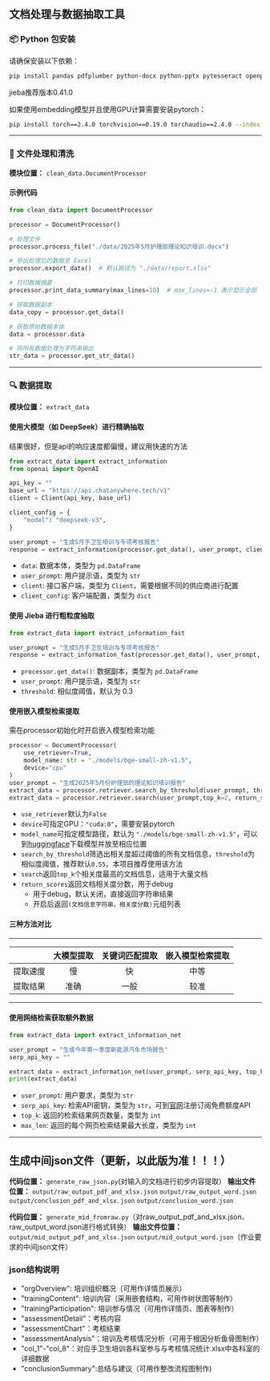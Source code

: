 ## 文档处理与数据抽取工具

### 📦 Python 包安装

请确保安装以下依赖：

```bash
pip install pandas pdfplumber python-docx python-pptx pytesseract openpyxl jieba openai requests beautifulsoup4 sentence_transformers hnswlib
```
jieba推荐版本0.41.0

如果使用embedding模型并且使用GPU计算需要安装pytorch：
```bash
pip install torch==2.4.0 torchvision==0.19.0 torchaudio==2.4.0 --index-url https://download.pytorch.org/whl/cu124
```
---

### 🧹 文件处理和清洗

**模块位置：** `clean_data.DocumentProcessor`

#### 示例代码

```python
from clean_data import DocumentProcessor

processor = DocumentProcessor()

# 处理文件
processor.process_file("./data/2025年5月护理部理论知识培训.docx")

# 导出处理后的数据至 Excel
processor.export_data()  # 默认路径为 "./data/report.xlsx"

# 打印数据摘要
processor.print_data_summary(max_lines=10)  # max_lines=-1 表示显示全部

# 获取数据副本
data_copy = processor.get_data()

# 获取原始数据本体
data = processor.data

# 将所有数据处理为字符串输出
str_data = processor.get_str_data()
```

---

### 🔍 数据提取

**模块位置：** `extract_data`

#### 使用大模型（如 DeepSeek）进行精确抽取
结果很好，但是api的响应速度都偏慢，建议用快速的方法

```python
from extract_data import extract_information
from openai import OpenAI

api_key = ""
base_url = "https://api.chatanywhere.tech/v1"
client = Client(api_key, base_url)

client_config = {
    "model": "deepseek-v3",
}

user_prompt = "生成5月手卫生培训与专项考核报告"
response = extract_information(processor.get_data(), user_prompt, client, client_config)
```

- `data`: 数据本体，类型为 `pd.DataFrame`
- `user_prompt`: 用户提示语，类型为 `str`
- `client`: 接口客户端，类型为 `Client`，需要根据不同的供应商进行配置
- `client_config`: 客户端配置，类型为 `dict`

#### 使用 Jieba 进行粗粒度抽取

```python
from extract_data import extract_information_fast

user_prompt = "生成5月手卫生培训与专项考核报告"
response = extract_information_fast(processor.get_data(), user_prompt, threshold=0.3)  # 建议阈值为 0.3
```

- `processor.get_data()`: 数据副本，类型为 `pd.DataFrame`
- `user_prompt`: 用户提示语，类型为 `str`
- `threshold`: 相似度阈值，默认为 0.3

#### 使用嵌入模型检索提取
需在processor初始化时开启嵌入模型检索功能
```python
processor = DocumentProcessor(
    use_retriever=True, 
    model_name: str = "./models/bge-small-zh-v1.5", 
    device="cpu"
)
user_prompt = "生成2025年5月份护理部的理论知识培训报告"
extract_data = processor.retriever.search_by_threshold(user_prompt, threshold=0.55, return_scores=True)
extract_data = processor.retriever.search(user_prompt,top_k=2, return_scores=True)
```
- `use_retriever`默认为`False`
- `device`可指定GPU：`"cuda:0"`，需要安装pytorch
- `model_name`可指定模型路径，默认为 `"./models/bge-small-zh-v1.5"`，可以到[huggingface](https://huggingface.co/BAAI/bge-small-zh-v1.5)下载模型并放至相应位置
- `search_by_threshold`筛选出相关度超过阈值的所有文档信息，`threshold`为相似度阈值，推荐默认`0.55`，本项目推荐使用该方法
- `search`返回`top_k`个相关度最高的文档信息，适用于大量文档
- `return_scores`返回文档相关度分数，用于debug
  - 用于debug，默认关闭，直接返回字符串结果
  - 开启后返回`(文档信息字符串，相关度分数)`元组列表

#### 三种方法对比
---
|  | 大模型提取 | 关键词匹配提取 | 嵌入模型检索提取 |
|:-:|:-:|:-:|:-:|
|提取速度|慢|快|中等|
|提取结果|准确|一般|较准|
---

#### 使用网络检索获取额外数据

```python
from extract_data import extract_information_net

user_prompt = "生成今年第一季度新能源汽车市场报告"
serp_api_key = ""

extract_data = extract_information_net(user_prompt, serp_api_key, top_k=2, max_len=5000)
print(extract_data)
```
- `user_prompt`: 用户要求，类型为 `str`
- `serp_api_key`: 检索API密钥，类型为 `str`，可到[官网](https://serpapi.com/)注册订阅免费额度API
- `top_k`: 返回的检索结果网页数量，类型为 `int`
- `max_len`: 返回的每个网页检索结果最大长度，类型为 `int`

---


## 生成中间json文件（更新，以此版为准！！！）
**代码位置：** `generate_raw_json.py`(对输入的文档进行初步内容提取）
**输出文件位置：** `output/raw_output_pdf_and_xlsx.json`  `output/raw_output_word.json`  `output/conclusion_pdf_and_xlsx.json`  `output/conclusion_word.json`

**代码位置：** `generate_mid_fromraw.py`（对raw_output_pdf_and_xlsx.json、raw_output_word.json进行格式转换）
**输出文件位置：** `output/mid_output_pdf_and_xlsx.json`  `output/mid_output_word.json`（作业要求的中间json文件）

### json结构说明
- "orgOverview": 培训组织概况（可用作详情页展示）
- "trainingContent": 培训内容（采用嵌套结构，可用作树状图等制作）
- "trainingParticipation": 培训参与情况（可用作详情页、图表等制作）
- "assessmentDetail"：考核内容
- "assessmentChart"：考核结果
- "assessmentAnalysis"：培训及考核情况分析（可用于根因分析鱼骨图制作）
- "col_1"-"col_8"：对应手卫生培训各科室参与与考核情况统计.xlsx中各科室的详细数据
- "conclusionSummary":总结与建议（可用作整改流程图制作)

